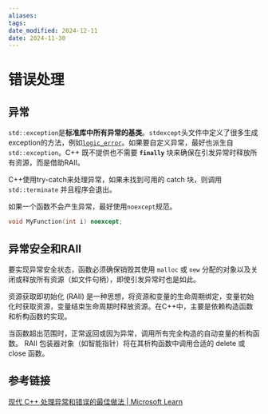 ```yaml
---
aliases: 
tags: 
date_modified: 2024-12-11
date: 2024-11-30
---
```


# 错误处理

## 异常

`std::exception`是**标准库中所有异常的基类**。`stdexcept`头文件中定义了很多生成exception的方法，例如[`logic_error`](https://en.cppreference.com/w/cpp/error/logic_error)。如果要自定义异常，最好也派生自`std::exception`。C++ 既不提供也不需要 **`finally`** 块来确保在引发异常时释放所有资源，而是借助RAII。

C++使用try-catch来处理异常，如果未找到可用的 catch 块，则调用 `std::terminate` 并且程序会退出。

如果一个函数不会产生异常，最好使用`noexcept`规范。

```cpp
void MyFunction(int i) noexcept;
```

## 异常安全和RAII

要实现异常安全状态，函数必须确保销毁其使用 `malloc` 或 `new` 分配的对象以及关闭或释放所有资源（如文件句柄），即使引发异常时也是如此。 

资源获取即初始化 (RAII) 是一种思想，将资源和变量的生命周期绑定，变量初始化时获取资源，变量结束生命周期时释放资源。在C++中，主要是依赖构造函数和析构函数的实现。

当函数超出范围时，正常返回或因为异常，调用所有完全构造的自动变量的析构函数。 RAII 包装器对象（如智能指针）将在其析构函数中调用合适的 delete 或 close 函数。

## 参考链接

[现代 C++ 处理异常和错误的最佳做法 | Microsoft Learn](https://learn.microsoft.com/zh-cn/cpp/cpp/errors-and-exception-handling-modern-cpp?view=msvc-170)
